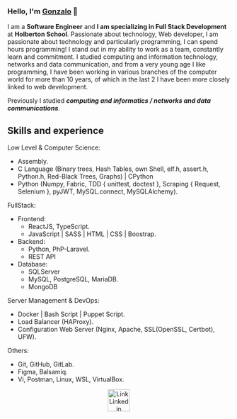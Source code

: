 ### Hello, I'm **[Gonzalo](https://www.linkedin.com/in/gonzalofa)** 👋

I am a **Software Engineer** and **I am specializing in Full Stack Development** at **Holberton School**. Passionate about technology, Web developer, I am passionate about technology and particularly programming, I can spend hours programming! I stand out in my ability to work as a team, constantly learn and commitment.
I studied computing and information technology, networks and data communication, and from a very young age I like programming, I have been working in various branches of the computer world for more than 10 years, of which in the last 2 I have been more closely linked to web development.

Previously I studied ***computing and informatics / networks and data communications***.

## Skills and experience
Low Level & Computer Science:
- Assembly.
- C Language (Binary trees, Hash Tables, own Shell, elf.h, assert.h, Python.h, Red-Black Trees, Graphs) | CPython
- Python (Numpy, Fabric, TDD { unittest, doctest }, Scraping { Request, Selenium }, pyJWT, MySQL.connect, MySQLAlchemy).

FullStack:
- Frontend:
  - ReactJS, TypeScript.
  - JavaScript | SASS | HTML | CSS | Boostrap.
- Backend:
  - Python, PhP-Laravel.
  - REST API
- Database:
  - SQLServer
  - MySQL, PostgreSQL, MariaDB.
  - MongoDB

Server Management & DevOps:
- Docker | Bash Script | Puppet Script.
- Load Balancer (HAProxy).
- Configuration Web Server (Nginx, Apache, SSL(OpenSSL, Certbot), UFW).

Others:
- Git, GitHub, GitLab.
- Figma, Balsamiq.
- Vi, Postman, Linux, WSL, VirtualBox.

<div align="center">
<a href="https://www.linkedin.com/in/gonzalofa/"><img src="https://cdn-icons-png.flaticon.com/512/174/174857.png" alt="Link Linkedin" width="50px" height= "50px"></a>
